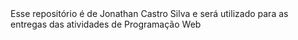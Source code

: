 <!DOCTYPE html>
<html>
  <head>
    <title> Jonathan Castro Silva </title> 
  </head>
    <body>
      Esse repositório é de Jonathan Castro Silva e será utilizado para as entregas das atividades de Programação Web
    </body>
</html>

